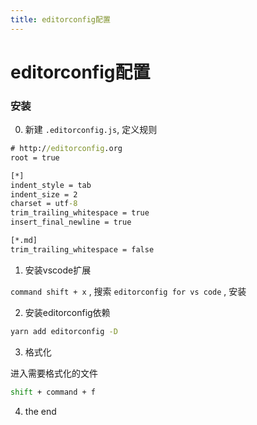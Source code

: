 ```yaml
---
title: editorconfig配置
---
```


# editorconfig配置

### 安装

0. 新建 `.editorconfig.js`, 定义规则
```cmd
# http://editorconfig.org
root = true

[*]
indent_style = tab
indent_size = 2
charset = utf-8
trim_trailing_whitespace = true
insert_final_newline = true

[*.md]
trim_trailing_whitespace = false

```

1. 安装vscode扩展

`command shift + x` , 搜索 `editorconfig for vs code` , 安装

2. 安装editorconfig依赖

```cmd
yarn add editorconfig -D
```

3. 格式化

进入需要格式化的文件
```cmd
shift + command + f
```

4. the end